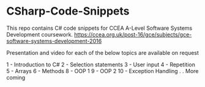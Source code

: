 # CSharp-Code-Snippets
This repo contains C# code snippets for CCEA A-Level Software Systems Development coursework.
https://ccea.org.uk/post-16/gce/subjects/gce-software-systems-development-2016


Presentation and video for each of the below topics are available on request

1 - Introduction to C#
2 - Selection statements
3 - User input
4 - Repetition
5 - Arrays
6 - Methods
8 - OOP 1
9 - OOP 2
10 - Exception Handling
.
. More coming

